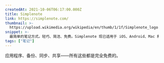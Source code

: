 ```yaml
---
createdAt: 2021-10-06T06:17:00.000Z
title: Simplenote
link: https://simplenote.com/
thumbnail: >-
  https://upload.wikimedia.org/wikipedia/en/thumb/1/1f/Simplenote_logo.svg/1200px-Simplenote_logo.svg.png
snippet: >-
  最简单的笔记方式。轻巧、简洁、免费。Simplenote 现已适用于 iOS、Android、Mac 和 Web。
tags: ["笔记"]
---
```

应用程序、备份、同步、共享——所有这些都是完全免费的。